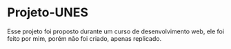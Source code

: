 # Projeto-UNES
 Esse projeto foi proposto durante um curso de desenvolvimento web, ele foi feito por mim, porém não foi criado, apenas replicado.
